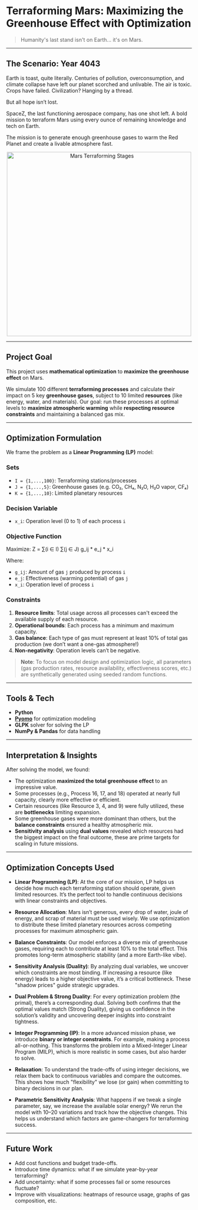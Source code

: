 # Terraforming Mars: Maximizing the Greenhouse Effect with Optimization

> Humanity's last stand isn't on Earth... it's on Mars.

---

## The Scenario: Year 4043

Earth is toast, quite literally. Centuries of pollution, overconsumption, and climate collapse have left our planet scorched and unlivable. The air is toxic. Crops have failed. Civilization? Hanging by a thread.

But all hope isn’t lost.

SpaceZ, the last functioning aerospace company, has one shot left. A bold mission to terraform Mars using every ounce of remaining knowledge and tech on Earth.

The mission is to generate enough greenhouse gases to warm the Red Planet and create a livable atmosphere fast.

<p align="center">
  <img src="https://github.com/user-attachments/assets/ec86bce6-a0c0-4937-9a96-f397f2521b1b" alt="Mars Terraforming Stages" width="500"/>
  <br>
</p>

---

## Project Goal

This project uses **mathematical optimization** to **maximize the greenhouse effect** on Mars.

We simulate 100 different **terraforming processes** and calculate their impact on 5 key **greenhouse gases**, subject to 10 limited **resources** (like energy, water, and materials). Our goal: run these processes at optimal levels to **maximize atmospheric warming** while **respecting resource constraints** and maintaining a balanced gas mix.

---

## Optimization Formulation

We frame the problem as a **Linear Programming (LP)** model:

### Sets
- `I = {1,...,100}`: Terraforming stations/processes
- `J = {1,...,5}`: Greenhouse gases (e.g. CO₂, CH₄, N₂O, H₂O vapor, CF₄)
- `K = {1,...,10}`: Limited planetary resources

### Decision Variable
- `x_i`: Operation level (0 to 1) of each process `i`

### Objective Function
Maximize:
Z = ∑(i ∈ I) ∑(j ∈ J) g_ij * e_j * x_i

Where:
- `g_ij`: Amount of gas `j` produced by process `i`
- `e_j`: Effectiveness (warming potential) of gas `j`
- `x_i`: Operation level of process `i`

### Constraints
1. **Resource limits**: Total usage across all processes can't exceed the available supply of each resource.
2. **Operational bounds**: Each process has a minimum and maximum capacity.
3. **Gas balance**: Each type of gas must represent at least 10% of total gas production (we don’t want a one-gas atmosphere!)
4. **Non-negativity**: Operation levels can’t be negative.

> **Note**: To focus on model design and optimization logic, all parameters (gas production rates, resource availability, effectiveness scores, etc.) are synthetically generated using seeded random functions.

---

## Tools & Tech
- **Python**
- **[Pyomo](http://www.pyomo.org/)** for optimization modeling
- **GLPK** solver for solving the LP
- **NumPy & Pandas** for data handling

---

## Interpretation & Insights

After solving the model, we found:

- The optimization **maximized the total greenhouse effect** to an impressive value.
- Some processes (e.g., Process 16, 17, and 18) operated at nearly full capacity, clearly more effective or efficient.
- Certain resources (like Resource 3, 4, and 9) were fully utilized, these are **bottlenecks** limiting expansion.
- Some greenhouse gases were more dominant than others, but the **balance constraints** ensured a healthy atmospheric mix.
- **Sensitivity analysis** using **dual values** revealed which resources had the biggest impact on the final outcome, these are prime targets for scaling in future missions.

---

## Optimization Concepts Used

- **Linear Programming (LP)**: At the core of our mission, LP helps us decide how much each terraforming station should operate, given limited resources. It’s the perfect tool to handle continuous decisions with linear constraints and objectives.

- **Resource Allocation**: Mars isn’t generous, every drop of water, joule of energy, and scrap of material must be used wisely. We use optimization to distribute these limited planetary resources across competing processes for maximum atmospheric gain.

- **Balance Constraints**: Our model enforces a diverse mix of greenhouse gases, requiring each to contribute at least 10% to the total effect. This promotes long-term atmospheric stability (and a more Earth-like vibe).

- **Sensitivity Analysis (Duality)**: By analyzing dual variables, we uncover which constraints are most binding. If increasing a resource (like energy) leads to a higher objective value, it’s a critical bottleneck. These "shadow prices" guide strategic upgrades.

- **Dual Problem & Strong Duality**: For every optimization problem (the primal), there’s a corresponding dual. Solving both confirms that the optimal values match (Strong Duality), giving us confidence in the solution’s validity and uncovering deeper insights into constraint tightness.

- **Integer Programming (IP)**: In a more advanced mission phase, we introduce **binary or integer constraints**. For example, making a process all-or-nothing. This transforms the problem into a Mixed-Integer Linear Program (MILP), which is more realistic in some cases, but also harder to solve.

- **Relaxation**: To understand the trade-offs of using integer decisions, we relax them back to continuous variables and compare the outcomes. This shows how much "flexibility" we lose (or gain) when committing to binary decisions in our plan.

- **Parametric Sensitivity Analysis**: What happens if we tweak a single parameter, say, we increase the available solar energy? We rerun the model with 10–20 variations and track how the objective changes. This helps us understand which factors are game-changers for terraforming success.

---

## Future Work

- Add cost functions and budget trade-offs.
- Introduce time dynamics: what if we simulate year-by-year terraforming?
- Add uncertainty: what if some processes fail or some resources fluctuate?
- Improve with visualizations: heatmaps of resource usage, graphs of gas composition, etc.
